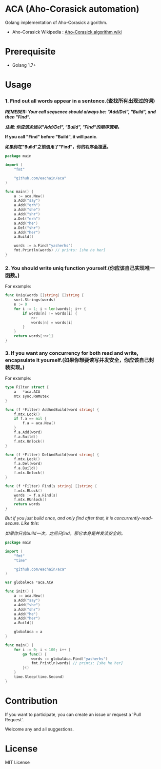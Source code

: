 # ACA (Aho-Corasick automation)
Golang implementation of Aho-Corasick algorithm.

* Aho-Corasick Wikipedia : [Aho-Corasick algorithm wiki](https://en.wikipedia.org/wiki/Aho%E2%80%93Corasick_algorithm)

# Prerequisite

* Golang 1.7+

# Usage

### 1. Find out all words appear in a sentence.(查找所有出现过的词)

***REMEBER: Your call sequence should always be: "Add/Del", "Build", and then "Find".***

***注意: 你应该永远以"Add/Del", "Build", "Find"的顺序调用。***

**If you call "Find" before "Build", it will panic.**

**如果你在"Build"之前调用了"Find"，你的程序会挂逼。**

```go
package main

import (
	"fmt"

	"github.com/eachain/aca"
)

func main() {
	a := aca.New()
	a.Add("say")
	a.Add("erh")
	a.Add("she")
	a.Add("shr")
	a.Del("erh")
	a.Add("he")
	a.Del("shr")
	a.Add("her")
	a.Build()

	words := a.Find("yasherhs")
	fmt.Println(words) // prints: [she he her]
}
```

### 2. You should write uniq function yourself.(你应该自己实现唯一函数。)

For example:

```go
func Uniq(words []string) []string {
	sort.Strings(words)
	n := 0
	for i := 1; i < len(words); i++ {
		if words[n] != words[i] {
			n++
			words[n] = words[i]
		}
	}
	return words[:n+1]
}
```

### 3. If you want any concurrency for both read and write, encapsulate it yourself.(如果你想要读写并发安全，你应该自己封装实现。)

For example:

```go
type Filter struct {
	a   *aca.ACA
	mtx sync.RWMutex
}

func (f *Filter) AddAndBuild(word string) {
	f.mtx.Lock()
	if f.a == nil {
		f.a = aca.New()
	}
	f.a.Add(word)
	f.a.Build()
	f.mtx.Unlock()
}

func (f *Filter) DelAndBuild(word string) {
	f.mtx.Lock()
	f.a.Del(word)
	f.a.Build()
	f.mtx.Unlock()
}

func (f *Filter) Find(s string) []string {
	f.mtx.RLock()
	words := f.a.Find(s)
	f.mtx.RUnlock()
	return words
}
```

*But if you just build once, and only find after that, it is concurrently-read-secure. Like this:*

*如果你只会build一次，之后只find，那它本身是并发读安全的。*

```go
package main

import (
	"fmt"
	"time"

	"github.com/eachain/aca"
)

var globalAca *aca.ACA

func init() {
	a := aca.New()
	a.Add("say")
	a.Add("she")
	a.Add("shr")
	a.Add("he")
	a.Add("her")
	a.Build()

	globalAca = a
}

func main() {
	for i := 0; i < 100; i++ {
		go func() {
			words := globalAca.Find("yasherhs")
			fmt.Println(words) // prints: [she he her]
		}()
	}
	time.Sleep(time.Second)
}
```

# Contribution

If you want to participate, you can create an issue or request a 'Pull Request'.

Welcome any and all suggestions.

# License

MIT License
